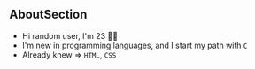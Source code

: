 ## AboutSection ##
* Hi random user, I'm 23 👋🏻
* I'm new in programming languages, and I start my path with <code>C</code>
* Already knew ⇒ <code>HTML</code>, <code>CSS</code>
